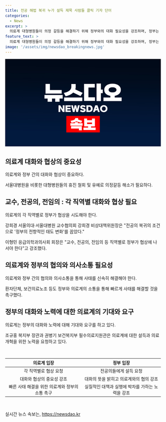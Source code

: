 ```yaml
---
title: 전공 해법 복귀 누가 설득 제목 사람들 클릭 기자 단어
categories:
  - News
excerpt: >
  의료계 대형병원들이 의정 갈등을 해결하기 위해 정부와의 대화 필요성을 강조하며, 정부는 전공의 복귀를 의료계가 설득하도록 요청하고 있다. 의료계 내부에서는 강희경 서울의대·서울대병원 교수협의회 강희경 비상대책위원장을 비롯한 다수의 인사들이 정부에 대한 태도 변화와 구체적인 대책을 촉구하고 있다. 의료계와 정부 간의 대화가 필수라는 시각이 지지받고 있으며, 정부는 의료계의 소통 창구 일원화를 환영하고 있다.
feature_text: >
  의료계 대형병원들이 의정 갈등을 해결하기 위해 정부와의 대화 필요성을 강조하며, 정부는 전공의 복귀를 의료계가 설득하도록 요청하고 있다. 의료계 내부에서는 강희경 서울의대·서울대병원 교수협의회 강희경 비상대책위원장을 비롯한 다수의 인사들이 정부에 대한 태도 변화와 구체적인 대책을 촉구하고 있다. 의료계와 정부 간의 대화가 필수라는 시각이 지지받고 있으며, 정부는 의료계의 소통 창구 일원화를 환영하고 있다.
image: '/assets/img/newsdao_breakingnews.jpg'
---
```


<p><img src="/assets/img/newsdao_breakingnews.jpg" alt="pcversion 속보" /></p>

<h2 data-ke-size="size26">의료계 대화와 협상의 중요성</h2>

<p data-ke-size="size16">의료계와 정부 간의 대화와 협상이 중요하다.</p>

<p data-ke-size="size16">서울대병원을 비롯한 대형병원들의 휴진 철회 및 유예로 의정갈등 해소가 필요하다.</p>

<h2 data-ke-size="size24">교수, 전공의, 전임의 : 각 직역별 대화와 협상 필요</h2>

<p data-ke-size="size16">의료계의 각 직역별로 정부가 협상을 시도해야 한다.</p>

<p data-ke-size="size16">강희경 서울의대·서울대병원 교수협의회 강희경 비상대책위원장은 "전공의 복귀의 조건으로 '정부의 전향적인 태도 변화'를 꼽았다."</p>

<p data-ke-size="size16">이형민 응급의학과의사회 회장은 "교수, 전공의, 전임의 등 직역별로 정부가 협상에 나서야 한다"고 강조했다.</p>

<h2 data-ke-size="size24">의료계와 정부의 협의와 의사소통 필요성</h2>

<p data-ke-size="size16">의료계와 정부 간의 협의와 의사소통을 통해 사태를 신속히 해결해야 한다.</p>

<p data-ke-size="size16">환자단체, 보건의료노조 등도 정부와 의료계의 소통을 통해 빠르게 사태를 해결할 것을 촉구했다.</p>

<h2 data-ke-size="size24">정부의 대화와 노력에 대한 의료계의 기대와 요구</h2>

<p data-ke-size="size16">의료계는 정부의 대화와 노력에 대해 기대와 요구를 하고 있다.</p>

<p data-ke-size="size16">조규홍 복지부 장관과 권병기 보건복지부 필수의료지원관은 의료계에 대한 설득과 의료개혁을 위한 노력을 요청하고 있다.</p>

<p data-ke-size="size16">&nbsp;</p>

<table>
    <thead>
        <tr>
            <th style="text-align: center; height: 17px;"><b>의료계 입장</b></th>
            <th style="text-align: center; height: 17px;"><b>정부 입장</b></th>
        </tr>
    </thead>
    <tbody>
        <tr>
            <td style="text-align: center; height: 17px;">각 직역별로 협상 요청</td>
            <td style="text-align: center; height: 17px;">전공의들에게 설득 요청</td>
        </tr>
        <tr>
            <td style="text-align: center; height: 17px;">대화와 협상의 중요성 강조</td>
            <td style="text-align: center; height: 17px;">대화의 뜻을 밝히고 의료계와의 협의 강조</td>
        </tr>
        <tr>
            <td style="text-align: center; height: 17px;">빠른 사태 해결을 위한 의료계와 정부의 소통 촉구</td>
            <td style="text-align: center; height: 17px;">실질적인 대책과 실행에 박차를 가하는 노력을 강조</td>
        </tr>
    </tbody>
</table>

<p data-ke-size="size16">&nbsp;</p>
실시간 뉴스 속보는, <a href="https://newsdao.kr" rel="dofollow">https://newsdao.kr</a>


